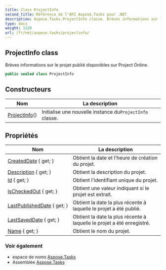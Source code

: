 ```yaml
---
title: Class ProjectInfo
second_title: Référence de l'API Aspose.Tasks pour .NET
description: Aspose.Tasks.ProjectInfo classe. Brèves informations sur le projet publié disponibles sur Project Online.
type: docs
weight: 1220
url: /fr/net/aspose.tasks/projectinfo/
---
```

## ProjectInfo class

Brèves informations sur le projet publié disponibles sur Project Online.

```csharp
public sealed class ProjectInfo
```

## Constructeurs

| Nom | La description |
| --- | --- |
| [ProjectInfo](projectinfo/)() | Initialise une nouvelle instance du`ProjectInfo` classe. |

## Propriétés

| Nom | La description |
| --- | --- |
| [CreatedDate](../../aspose.tasks/projectinfo/createddate/) { get; } | Obtient la date et l'heure de création du projet. |
| [Description](../../aspose.tasks/projectinfo/description/) { get; } | Obtient la description du projet. |
| [Id](../../aspose.tasks/projectinfo/id/) { get; } | Obtient l'identifiant unique du projet. |
| [IsCheckedOut](../../aspose.tasks/projectinfo/ischeckedout/) { get; } | Obtient une valeur indiquant si le projet est extrait. |
| [LastPublishedDate](../../aspose.tasks/projectinfo/lastpublisheddate/) { get; } | Obtient la date la plus récente à laquelle le projet a été publié. |
| [LastSavedDate](../../aspose.tasks/projectinfo/lastsaveddate/) { get; } | Obtient la date la plus récente à laquelle le projet a été enregistré. |
| [Name](../../aspose.tasks/projectinfo/name/) { get; } | Obtient le nom du projet. |

### Voir également

* espace de noms [Aspose.Tasks](../../aspose.tasks/)
* Assemblée [Aspose.Tasks](../../)


